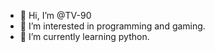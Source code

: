 - 👋 Hi, I’m @TV-90
- 👀 I’m interested in programming and gaming.
- 🌱 I’m currently learning python.

<!---
TV-90/TV-90 is a ✨ special ✨ repository because its `README.md` (this file) appears on your GitHub profile.
You can click the Preview link to take a look at your changes.
--->
